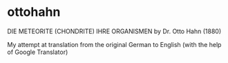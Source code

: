 # ottohahn
DIE METEORITE (CHONDRITE) IHRE ORGANISMEN by Dr. Otto Hahn (1880)

My attempt at translation from the original German to English (with the help of Google Translator)
